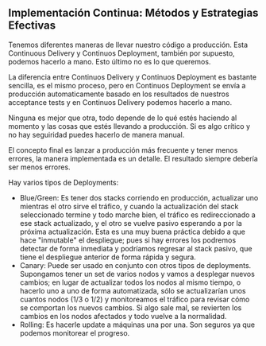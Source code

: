 <h2 align="left"> Implementación Continua: Métodos y Estrategias Efectivas </h2>

<p align="left"> Tenemos diferentes maneras de llevar nuestro código a producción. Esta Continuous Delivery y Continuos Deployment, también por supuesto, podemos hacerlo a mano. Esto último no es lo que queremos.

La diferencia entre Continuos Delivery y Continuos Deployment es bastante sencilla, es el mismo proceso, pero en Continuos Deployment se envía a producción automaticamente basado en los resultados de nuestros acceptance tests y en Continuos Delivery podemos hacerlo a mano. 

Ninguna es mejor que otra, todo depende de lo qué estés haciendo al momento y las cosas que estés llevando a producción. Si es algo crítico y no hay seguiridad puedes hacerlo de manera manual.

El concepto final es lanzar a producción más frecuente y tener menos errores, la manera implementada es un detalle. El resultado siempre debería ser menos errores.

Hay varios tipos de Deployments:

* Blue/Green: Es tener dos stacks corriendo en producción, actualizar uno mientras el otro sirve el tráfico, y cuando la actualización del stack seleccionado termine y todo marche bien, el tráfico es redireccionado a ese stack actualizado, y el otro se vuelve pasivo esperando a por la próxima actualización. Esta es una muy buena práctica debido a que hace "inmutable" el despliegue; pues si hay errores los podremos detectar de forma inmediata y podríamos regresar al stack pasivo, que tiene el despliegue anterior de forma rápida y segura.
* Canary: Puede ser usado en conjunto con otros tipos de deployments. Supongamos tener un set de varios nodos y vamos a desplegar nuevos cambios; en lugar de actualizar todos los nodos al mismo tiempo, o hacerlo uno a uno de forma automatizada, sólo se actualizarían unos cuantos nodos (1/3 o 1/2) y monitoreamos el tráfico para revisar cómo se comportan los nuevos cambios. Si algo sale mal, se revierten los cambios en los nodos afectados y todo vuelve a la normalidad.
* Rolling: Es hacerle update a máquinas una por una. Son seguros ya que podemos monitorear el progreso.</p>